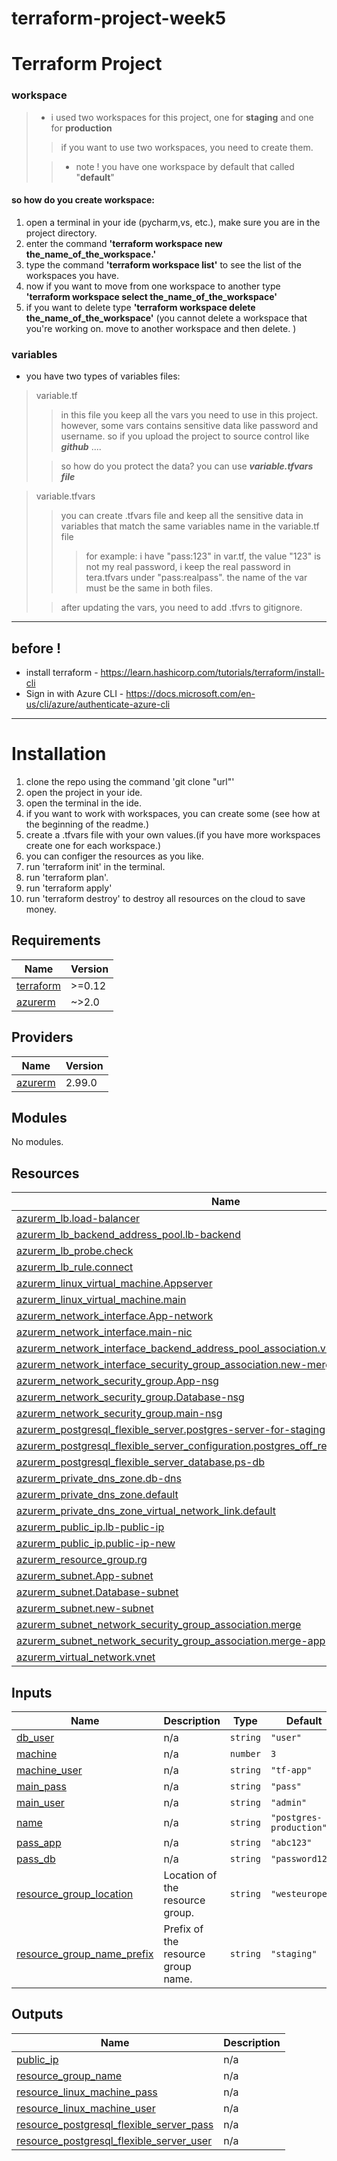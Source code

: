 # terraform-project-week5




# Terraform Project

### workspace
> - i used two workspaces for this project, one for **staging** and one for **production** 
>> if you want to use two workspaces, you need to create them.
>
>>- note ! you have one workspace by default that called "**default**"
> 
#### ****so how do you create workspace:****
1. open a terminal in your ide (pycharm,vs, etc.), make sure you are in the project directory.
2. enter the command **'terraform workspace new the_name_of_the_workspace.'**
3. type the command **'terraform workspace list'** to see the list of the workspaces you have.
4. now if you want to move from one workspace to another type **'terraform workspace select the_name_of_the_workspace'**
5. if you want to delete type **'terraform workspace delete the_name_of_the_workspace'** (you cannot delete a workspace that you're working on. move to another workspace and then delete. )

### variables

- you have two types of variables files:

> variable.tf
>>in this file you keep all the vars you need to use in this project. however, some vars contains sensitive data like password and username. so if you upload the project to source control like ***github*** ....
>
>> so how do you protect the data? you can use *****variable.tfvars file*****
> 

> variable.tfvars
>> you can create .tfvars file and keep all the sensitive data in variables that match the same variables name in the variable.tf file
> >> for example: i have "pass:123" in var.tf, the value "123" is not my real password, i keep the real password in tera.tfvars under "pass:realpass". the name of the var must be the same in both files.
> 
>> after updating the vars, you need to add .tfvrs to gitignore.

---
## before !
- install terraform - https://learn.hashicorp.com/tutorials/terraform/install-cli
- Sign in with Azure CLI - https://docs.microsoft.com/en-us/cli/azure/authenticate-azure-cli
---
# Installation

1. clone the repo using the command 'git clone "url"'
2. open the project in your ide.
3. open the terminal in the ide.
4. if you want to work with workspaces, you can create some (see how at the beginning of the readme.)
5. create a .tfvars file with your own values.(if you have more workspaces create one for each workspace.)
6. you can configer the resources as you like.
7. run 'terraform init' in the terminal.
8. run 'terraform plan'.
9. run 'terraform apply'
10. run 'terraform destroy' to destroy all resources on the cloud to save money.







## Requirements

| Name | Version |
|------|---------|
| <a name="requirement_terraform"></a> [terraform](#requirement\_terraform) | >=0.12 |
| <a name="requirement_azurerm"></a> [azurerm](#requirement\_azurerm) | ~>2.0 |

## Providers

| Name | Version |
|------|---------|
| <a name="provider_azurerm"></a> [azurerm](#provider\_azurerm) | 2.99.0 |

## Modules

No modules.

## Resources

| Name | Type |
|------|------|
| [azurerm_lb.load-balancer](https://registry.terraform.io/providers/hashicorp/azurerm/latest/docs/resources/lb) | resource |
| [azurerm_lb_backend_address_pool.lb-backend](https://registry.terraform.io/providers/hashicorp/azurerm/latest/docs/resources/lb_backend_address_pool) | resource |
| [azurerm_lb_probe.check](https://registry.terraform.io/providers/hashicorp/azurerm/latest/docs/resources/lb_probe) | resource |
| [azurerm_lb_rule.connect](https://registry.terraform.io/providers/hashicorp/azurerm/latest/docs/resources/lb_rule) | resource |
| [azurerm_linux_virtual_machine.Appserver](https://registry.terraform.io/providers/hashicorp/azurerm/latest/docs/resources/linux_virtual_machine) | resource |
| [azurerm_linux_virtual_machine.main](https://registry.terraform.io/providers/hashicorp/azurerm/latest/docs/resources/linux_virtual_machine) | resource |
| [azurerm_network_interface.App-network](https://registry.terraform.io/providers/hashicorp/azurerm/latest/docs/resources/network_interface) | resource |
| [azurerm_network_interface.main-nic](https://registry.terraform.io/providers/hashicorp/azurerm/latest/docs/resources/network_interface) | resource |
| [azurerm_network_interface_backend_address_pool_association.vm-lb](https://registry.terraform.io/providers/hashicorp/azurerm/latest/docs/resources/network_interface_backend_address_pool_association) | resource |
| [azurerm_network_interface_security_group_association.new-merge](https://registry.terraform.io/providers/hashicorp/azurerm/latest/docs/resources/network_interface_security_group_association) | resource |
| [azurerm_network_security_group.App-nsg](https://registry.terraform.io/providers/hashicorp/azurerm/latest/docs/resources/network_security_group) | resource |
| [azurerm_network_security_group.Database-nsg](https://registry.terraform.io/providers/hashicorp/azurerm/latest/docs/resources/network_security_group) | resource |
| [azurerm_network_security_group.main-nsg](https://registry.terraform.io/providers/hashicorp/azurerm/latest/docs/resources/network_security_group) | resource |
| [azurerm_postgresql_flexible_server.postgres-server-for-staging](https://registry.terraform.io/providers/hashicorp/azurerm/latest/docs/resources/postgresql_flexible_server) | resource |
| [azurerm_postgresql_flexible_server_configuration.postgres_off_require_secure_transport](https://registry.terraform.io/providers/hashicorp/azurerm/latest/docs/resources/postgresql_flexible_server_configuration) | resource |
| [azurerm_postgresql_flexible_server_database.ps-db](https://registry.terraform.io/providers/hashicorp/azurerm/latest/docs/resources/postgresql_flexible_server_database) | resource |
| [azurerm_private_dns_zone.db-dns](https://registry.terraform.io/providers/hashicorp/azurerm/latest/docs/resources/private_dns_zone) | resource |
| [azurerm_private_dns_zone.default](https://registry.terraform.io/providers/hashicorp/azurerm/latest/docs/resources/private_dns_zone) | resource |
| [azurerm_private_dns_zone_virtual_network_link.default](https://registry.terraform.io/providers/hashicorp/azurerm/latest/docs/resources/private_dns_zone_virtual_network_link) | resource |
| [azurerm_public_ip.lb-public-ip](https://registry.terraform.io/providers/hashicorp/azurerm/latest/docs/resources/public_ip) | resource |
| [azurerm_public_ip.public-ip-new](https://registry.terraform.io/providers/hashicorp/azurerm/latest/docs/resources/public_ip) | resource |
| [azurerm_resource_group.rg](https://registry.terraform.io/providers/hashicorp/azurerm/latest/docs/resources/resource_group) | resource |
| [azurerm_subnet.App-subnet](https://registry.terraform.io/providers/hashicorp/azurerm/latest/docs/resources/subnet) | resource |
| [azurerm_subnet.Database-subnet](https://registry.terraform.io/providers/hashicorp/azurerm/latest/docs/resources/subnet) | resource |
| [azurerm_subnet.new-subnet](https://registry.terraform.io/providers/hashicorp/azurerm/latest/docs/resources/subnet) | resource |
| [azurerm_subnet_network_security_group_association.merge](https://registry.terraform.io/providers/hashicorp/azurerm/latest/docs/resources/subnet_network_security_group_association) | resource |
| [azurerm_subnet_network_security_group_association.merge-app](https://registry.terraform.io/providers/hashicorp/azurerm/latest/docs/resources/subnet_network_security_group_association) | resource |
| [azurerm_virtual_network.vnet](https://registry.terraform.io/providers/hashicorp/azurerm/latest/docs/resources/virtual_network) | resource |

## Inputs

| Name | Description | Type | Default | Required |
|------|-------------|------|---------|:--------:|
| <a name="input_db_user"></a> [db\_user](#input\_db\_user) | n/a | `string` | `"user"` | no |
| <a name="input_machine"></a> [machine](#input\_machine) | n/a | `number` | `3` | no |
| <a name="input_machine_user"></a> [machine\_user](#input\_machine\_user) | n/a | `string` | `"tf-app"` | no |
| <a name="input_main_pass"></a> [main\_pass](#input\_main\_pass) | n/a | `string` | `"pass"` | no |
| <a name="input_main_user"></a> [main\_user](#input\_main\_user) | n/a | `string` | `"admin"` | no |
| <a name="input_name"></a> [name](#input\_name) | n/a | `string` | `"postgres-production"` | no |
| <a name="input_pass_app"></a> [pass\_app](#input\_pass\_app) | n/a | `string` | `"abc123"` | no |
| <a name="input_pass_db"></a> [pass\_db](#input\_pass\_db) | n/a | `string` | `"password123"` | no |
| <a name="input_resource_group_location"></a> [resource\_group\_location](#input\_resource\_group\_location) | Location of the resource group. | `string` | `"westeurope"` | no |
| <a name="input_resource_group_name_prefix"></a> [resource\_group\_name\_prefix](#input\_resource\_group\_name\_prefix) | Prefix of the resource group name. | `string` | `"staging"` | no |

## Outputs

| Name | Description |
|------|-------------|
| <a name="output_public_ip"></a> [public\_ip](#output\_public\_ip) | n/a |
| <a name="output_resource_group_name"></a> [resource\_group\_name](#output\_resource\_group\_name) | n/a |
| <a name="output_resource_linux_machine_pass"></a> [resource\_linux\_machine\_pass](#output\_resource\_linux\_machine\_pass) | n/a |
| <a name="output_resource_linux_machine_user"></a> [resource\_linux\_machine\_user](#output\_resource\_linux\_machine\_user) | n/a |
| <a name="output_resource_postgresql_flexible_server_pass"></a> [resource\_postgresql\_flexible\_server\_pass](#output\_resource\_postgresql\_flexible\_server\_pass) | n/a |
| <a name="output_resource_postgresql_flexible_server_user"></a> [resource\_postgresql\_flexible\_server\_user](#output\_resource\_postgresql\_flexible\_server\_user) | n/a |
